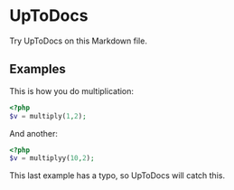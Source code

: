 # UpToDocs

Try UpToDocs on this Markdown file.

## Examples

This is how you do multiplication:

```php
<?php
$v = multiply(1,2);
```

And another:

```php
<?php
$v = multiplyy(10,2);
```

This last example has a typo, so UpToDocs will catch this. 